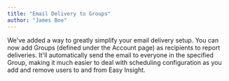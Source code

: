```yaml
---
title: "Email Delivery to Groups"
author: "James Boe"
---
```

We've added a way to greatly simplify your email delivery setup.<!--more--> You can now add Groups (defined under the Account page) as recipients to report deliveries. It'll automatically send the email to everyone in the specified Group, making it much easier to deal with scheduling configuration as you add and remove users to and from Easy Insight.